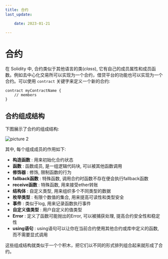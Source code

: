 ```yaml
---
title: 合约
last_update:

    date: 2023-01-21

---
```


# 合约

在 Solidity 中, 合约类似于其他语言的类(_class_), 它有自己的成员属性和成员函数。例如去中心化交易所可以实现为一个合约，借贷平台的功能也可以实现为一个合约。可以使用 `contract` 关键字来定义一个新的合约:

```solidity
contract myContractName {
    // members
}
```

## 合约组成结构

下图展示了合约的组成结构:

![picture 2](assets/contract/1674270177514.png)

  

其中, 每个组成成员的作用如下:

* **构造函数** : 用来初始化合约状态
* **函数** : 函数成员, 是一组逻辑代码块, 可以被其他函数调用
* **修饰器** : 修饰, 限制函数的行为
* **fallback函数** : 特殊函数, 调用合约时函数不存在便会执行fallback函数
* **receive函数** : 特殊函数, 用来接受ether转账
* **结构体** : 自定义类型, 用来组织多个不同类型的数据
* **枚举类型** : 有限个数值的集合, 用来提高可读性和类型安全
* **事件** : 类似于log, 用来记录函数执行事件
* **自定义值类型** : 用户自定义的值类型
* **Error** : 定义了函数可能抛出的Error, 可以被捕获处理, 提高合约安全性和稳定性
* **using语句** : using语句可以让你在当前合约使用其他合约或库中定义的函数, 而不需要显式调用

这些组成结构就类似于一个个积木，把它们以不同的形式排列组合起来就形成了合约。
